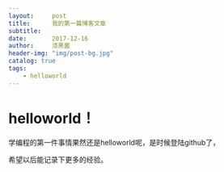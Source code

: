 ```yaml
---
layout:     post
title:      我的第一篇博客文章
subtitle:   
date:       2017-12-16
author:     漆黑菌
header-img: "img/post-bg.jpg"
catalog: true
tags:
    - helloworld
---
```


# helloworld！

学编程的第一件事情果然还是helloworld呢，是时候登陆github了，

希望以后能记录下更多的经验。
